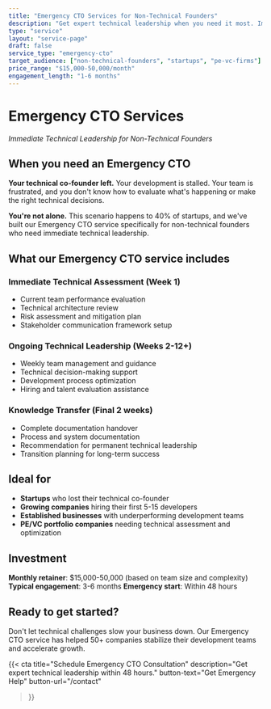 ```yaml
---
title: "Emergency CTO Services for Non-Technical Founders"
description: "Get expert technical leadership when you need it most. Immediate support for development teams, technical decisions, and engineering management."
type: "service"
layout: "service-page"
draft: false
service_type: "emergency-cto"
target_audience: ["non-technical-founders", "startups", "pe-vc-firms"]
price_range: "$15,000-50,000/month"
engagement_length: "1-6 months"
---
```


# Emergency CTO Services
*Immediate Technical Leadership for Non-Technical Founders*

## When you need an Emergency CTO

**Your technical co-founder left.** Your development is stalled. Your team is frustrated, and you don't know how to evaluate what's happening or make the right technical decisions.

**You're not alone.** This scenario happens to 40% of startups, and we've built our Emergency CTO service specifically for non-technical founders who need immediate technical leadership.

## What our Emergency CTO service includes

### Immediate Technical Assessment (Week 1)
- Current team performance evaluation
- Technical architecture review
- Risk assessment and mitigation plan
- Stakeholder communication framework setup

### Ongoing Technical Leadership (Weeks 2-12+)
- Weekly team management and guidance
- Technical decision-making support
- Development process optimization
- Hiring and talent evaluation assistance

### Knowledge Transfer (Final 2 weeks)
- Complete documentation handover
- Process and system documentation
- Recommendation for permanent technical leadership
- Transition planning for long-term success

## Ideal for

- **Startups** who lost their technical co-founder
- **Growing companies** hiring their first 5-15 developers
- **Established businesses** with underperforming development teams
- **PE/VC portfolio companies** needing technical assessment and optimization

## Investment

**Monthly retainer**: $15,000-50,000 (based on team size and complexity)
**Typical engagement**: 3-6 months
**Emergency start**: Within 48 hours

## Ready to get started?

Don't let technical challenges slow your business down. Our Emergency CTO service has helped 50+ companies stabilize their development teams and accelerate growth.

{{< cta
  title="Schedule Emergency CTO Consultation"
  description="Get expert technical leadership within 48 hours."
  button-text="Get Emergency Help"
  button-url="/contact"
>}}
